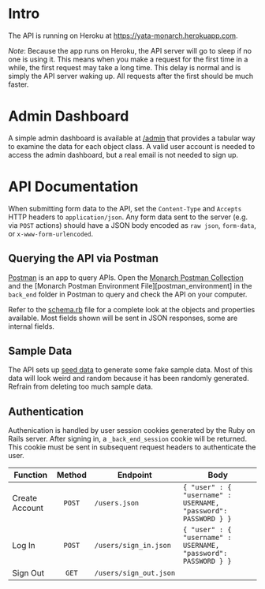 # Intro
The API is running on Heroku at https://yata-monarch.herokuapp.com. 

*Note*: Because the app runs on Heroku, the API server will go to sleep if no one is using it. This means when you make a 
request for the first time in a while, the first request may take a long time. This delay is normal and is simply the API 
server waking up. All requests after the first should be much faster.

# Admin Dashboard
A simple admin dashboard is available at [/admin][admin] that provides a tabular way to examine the data for each
object class. A valid user account is needed to access the admin dashboard, but a real email is not needed to sign up.

# API Documentation
When submitting form data to the API, set the `Content-Type` and `Accepts` HTTP headers to `application/json`. Any form
data sent to the server (e.g. via `POST` actions) should have a JSON body encoded as `raw json`, `form-data`, or
`x-www-form-urlencoded`.

## Querying the API via Postman
[Postman][postman_download] is an app to query APIs. Open the [Monarch Postman Collection][postman_collection] and 
the [Monarch Postman Environment File][postman_environment] in the `back_end` folder in Postman to query and check the 
API on your computer.

Refer to the [schema.rb][schema] file for a complete
look at the objects and properties available. Most fields shown will be sent in JSON responses, some are internal
fields.

## Sample Data
The API sets up [seed data][seeds] to generate some fake sample data. Most of this data will look weird and random 
because it has been randomly generated. Refrain from deleting too much sample data.  

## Authentication
Authenication is handled by user session cookies generated by the Ruby on Rails server. After signing in, a 
`_back_end_session` cookie will be returned. This cookie must be sent in subsequent request headers to authenticate the 
user.

| **Function**   | **Method** | **Endpoint**           | **Body**                                                       |
|----------------|:----------:|------------------------|----------------------------------------------------------------|
| Create Account |   `POST`   | `/users.json`          | `{ "user" : { "username" : USERNAME, "password": PASSWORD } }` |
| Log In         |   `POST`   | `/users/sign_in.json`  | `{ "user" : { "username" : USERNAME, "password": PASSWORD } }` |
| Sign Out       |    `GET`   | `/users/sign_out.json` |                                                                |

[admin]: https://yata-monarch.herokuapp.com/admin
[postman_download]: https://www.postman.com/downloads/
[postman_env]: https://github.com/tuanhuynh18/monarch/blob/main/back_end/yata_back_end.postman_environment.json
[postman_collection]: https://github.com/tuanhuynh18/monarch/blob/main/back_end/yata_back_end.postman_collection.json
[schema]: https://github.com/tuanhuynh18/monarch/blob/main/back_end/db/schema.rb
[seeds]: https://github.com/tuanhuynh18/monarch/blob/main/back_end/db/seeds.rb
